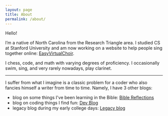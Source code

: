 ```yaml
---
layout: page
title: About
permalink: /about/
---
```


Hello!

I’m a native of North Carolina from the Research Triangle area. I studied CS at Stanford University and am now working on a website to help people sing together online: [EasyVirtualChoir](https://easyvirtualchoir.com).

I chess, code, and math with varying degrees of proficiency. I occasionally swim, sing, and very rarely nowadays, play clarinet.



---



I suffer from what I imagine is a classic problem for a coder who also fancies himself a writer from time to time. Namely, I have 3 other blogs:

- blog on some things I've been learning in the Bible: [Bible Reflections](https://jiangts.github.io/bible-reflections/)
- blog on coding things I find fun: [Dev Blog](https://jiangts.github.io/dev-blog/)
- legacy blog during my early college days: [Legacy blog](https://jiangts.github.io/blog/)


